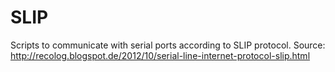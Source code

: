 SLIP
====

Scripts to communicate with serial ports according to SLIP protocol. Source: http://recolog.blogspot.de/2012/10/serial-line-internet-protocol-slip.html
